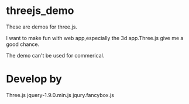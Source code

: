 threejs_demo
============

These are demos for three.js.

I want to make fun with web app,especially the 3d app.Three.js give me a good chance.

The demo can't be used for commerical.

Develop by
============
Three.js 
jquery-1.9.0.min.js
jqury.fancybox.js